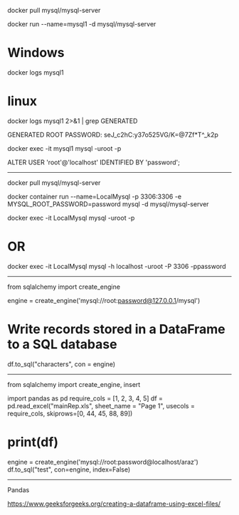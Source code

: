 docker pull mysql/mysql-server

docker run --name=mysql1 -d mysql/mysql-server 
# Windows
docker logs mysql1


# linux
docker logs mysql1 2>&1 | grep GENERATED

GENERATED ROOT PASSWORD: seJ_c2hC:y37o525VG/K=@7Zf*T^_k2p


docker exec -it mysql1 mysql -uroot -p

ALTER USER 'root'@'localhost' IDENTIFIED BY 'password';







---------------------------------
docker pull mysql/mysql-server

docker container run --name=LocalMysql -p 3306:3306 -e MYSQL_ROOT_PASSWORD=password mysql -d mysql/mysql-server 

docker exec -it LocalMysql mysql -uroot -p

# OR

docker exec -it LocalMysql
mysql -h localhost -uroot -P 3306 -ppassword










--------------------------------------------


from sqlalchemy import create_engine



engine = create_engine('mysql://root:password@127.0.0.1/mysql')
# Write records stored in a DataFrame to a SQL database
df.to_sql("characters", con = engine)




----------------------------------------------



from sqlalchemy import create_engine, insert

import pandas as pd
require_cols = [1, 2, 3, 4, 5]
df = pd.read_excel("mainRep.xls", sheet_name = "Page 1", usecols = require_cols, skiprows=[0, 44, 45, 88, 89])

# print(df)

engine = create_engine('mysql://root:password@localhost/araz')
df.to_sql("test", con=engine, index=False)



-------------------------------------------------
Pandas

https://www.geeksforgeeks.org/creating-a-dataframe-using-excel-files/
